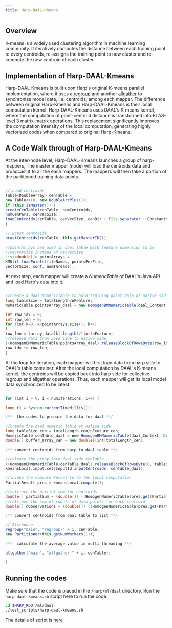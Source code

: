 ```yaml
---
title: Harp-DAAL-Kmeans
---
```


## Overview 

K-means is a widely used clustering algorithm in machine learning community. It iteratively computes the distance between each 
training point to every centroids, re-assigns the training point to new cluster and re-compute the new centroid of each cluster. 

## Implementation of Harp-DAAL-Kmeans

Harp-DAAL-Kmeans is built upon Harp's original K-means parallel implementation, where it uses a [regroup](https://dsc-spidal.github.io/harp/docs/communications/regroup/)
and another [allgather](https://dsc-spidal.github.io/harp/docs/communications/allgather/) to synchronize model data, i.e. centroids, among each mapper. 
The difference between original Harp-Kmeans and Harp-DAAL-Kmeans 
is their local computation kernel. Harp-DAAL-Kmeans uses DAAL's K-means kernel, where the computation of point-centroid distance
is transformed into BLAS-level 3 matrix-matrix operations. This replacement significantly improves the computation intensity of 
the local computation, generating highly vectorized codes when compared to original Harp-Kmeans. 

## A Code Walk through of Harp-DAAL-Kmeans

At the inter-node level, Harp-DAAL-Kmeans launches a group of harp-mappers, 
The master mapper (node) will load the centroids data and broadcast it to all the each mappers. 
The mappers will then take a portion of the partitioned training data points.

```java

// Load centroids
Table<DoubleArray> cenTable =
new Table<>(0, new DoubleArrPlus());
if (this.isMaster()) {
createCenTable(cenTable, numCentroids,
numCenPars, cenVecSize);
loadCentroids(cenTable, cenVecSize, cenDir + File.separator + Constants.CENTROID_FILE_NAME, conf);
}

// Bcast centroids
bcastCentroids(cenTable, this.getMasterID());

//pointArrays are used in daal table with feature dimension to be
//vectorSize instead of cenVecSize
List<double[]> pointArrays =
KMUtil.loadPoints(fileNames, pointsPerFile,
vectorSize, conf, numThreads);

```

At next step, each mapper will create a *NumericTable* of DAAL's Java API and load Harp's data into it. 

```java

//create a daal NumericTable to hold training point data at native side
long tableSize = totalLength/nFeature;
NumericTable pointsArray_daal = new HomogenBMNumericTable(daal_Context, Double.class, nFeature, tableSize, NumericTable.AllocationFlag.DoAllocate);

int row_idx = 0;
int row_len = 0;
for (int k=0; k<pointArrays.size(); k++) 
{
row_len = (array_data[k].length)/(int)nFeature;
//release data from Java side to native side
((HomogenBMNumericTable)pointsArray_daal).releaseBlockOfRowsByte(row_idx, row_len, array_data[k]);
row_idx += row_len;
}

```

At the loop for iteration, each mapper will first load data from harp side to DAAL's table container. After 
the local computation by DAAL's K-means kernel, the centroids will be copied back into harp side for 
collective regroup and allgather operations. Thus, each mapper will get its local model data synchronized 
to be latest. 

```java

for (int i = 0; i < numIterations; i++) {

long t1 = System.currentTimeMillis();

/**  the codes to prepare the data for daal **/

//create the daal numeric table at native side
long tableSize_cen = totalLength_cen/nFeature_cen;
NumericTable cenTable_daal = new HomogenBMNumericTable(daal_Context, Double.class, nFeature_cen, tableSize_cen, NumericTable.AllocationFlag.DoAllocate);
double[] buffer_array_cen = new double[(int)totalLength_cen];

/** convert centroids from harp to daal table **/

//release the array into daal side cenTable
((HomogenBMNumericTable)cenTable_daal).releaseBlockOfRowsByte(0, tableSize_cen, buffer_array_cen);
kmeansLocal.input.set(InputId.inputCentroids, cenTable_daal);

//invoke the compute kernel to do the local computation
PartialResult pres = kmeansLocal.compute();

//retrieve the partial sum for centroids
double[] partialSum = (double[]) ((HomogenNumericTable)pres.get(PartialResultId.partialSums)).getDoubleArray(); 
//retrieve the sum of counts of data points for each centroid
double[] nObservations = (double[]) ((HomogenNumericTable)pres.get(PartialResultId.nObservations)).getDoubleArray();

/** convert centroids from daal table to list **/

// Allreduce
regroup("main", "regroup-" + i, cenTable,
new Partitioner(this.getNumWorkers()));

/**  calculate the average value in multi-threading **/

allgather("main", "allgather-" + i, cenTable);

}

```
## Running the codes

Make sure that the code is placed in the `/harp/ml/daal` directory.
Run the `harp-daal-kmeans.sh` script here to run the code.
```bash
cd $HARP_ROOT/ml/daal
./test_scripts/harp-daal-kmeans.sh
```

The details of script is [here](https://github.com/DSC-SPIDAL/harp/blob/master/ml/daal/test_scripts/harp-daal-kmeans.sh)


